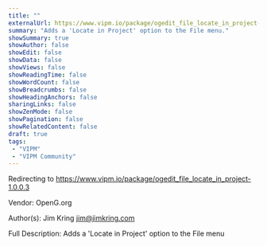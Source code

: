 ```yaml
---
title: ""
externalUrl: https://www.vipm.io/package/ogedit_file_locate_in_project-1.0.0.3
summary: "Adds a 'Locate in Project' option to the File menu."
showSummary: true
showAuthor: false
showEdit: false
showData: false
showViews: false
showReadingTime: false
showWordCount: false
showBreadcrumbs: false
showHeadingAnchors: false
sharingLinks: false
showZenMode: false
showPagination: false
showRelatedContent: false
draft: true
tags:
 - "VIPM"
 - "VIPM Community"
---
```


Redirecting to https://www.vipm.io/package/ogedit_file_locate_in_project-1.0.0.3

Vendor: OpenG.org

Author(s): Jim Kring <jim@jimkring.com>
 
Full Description:
Adds a 'Locate in Project' option to the File menu